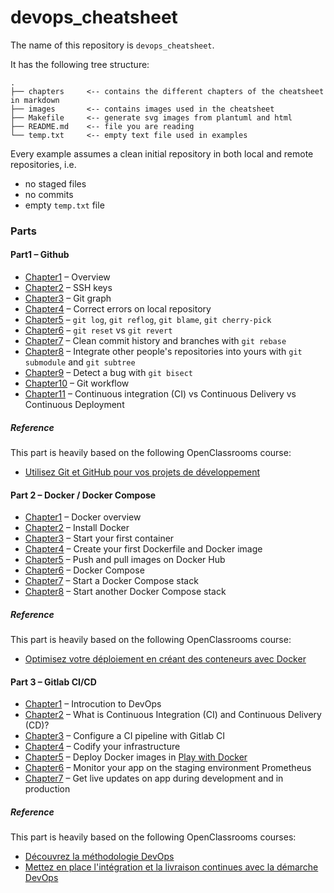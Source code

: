 # devops_cheatsheet

The name of this repository is `devops_cheatsheet`.

It has the following tree structure:

```
.
├── chapters     <-- contains the different chapters of the cheatsheet in markdown
├── images       <-- contains images used in the cheatsheet 
├── Makefile     <-- generate svg images from plantuml and html
├── README.md    <-- file you are reading    
└── temp.txt     <-- empty text file used in examples
```

Every example assumes a clean initial repository in both local and remote repositories, i.e.
- no staged files
- no commits
- empty `temp.txt` file

### Parts

#### Part1 – Github

- [Chapter1](parts/part1/chapter1.md) – Overview
- [Chapter2](parts/part1/chapter2.md) – SSH keys
- [Chapter3](parts/part1/chapter3.md) – Git graph
- [Chapter4](parts/part1/chapter4.md) – Correct errors on local repository
- [Chapter5](parts/part1/chapter5.md) – `git log`, `git reflog`, `git blame`, `git cherry-pick`
- [Chapter6](parts/part1/chapter6.md) – `git reset` vs `git revert`
- [Chapter7](parts/part1/chapter7.md) – Clean commit history and branches with `git rebase`
- [Chapter8](parts/part1/chapter8.md) – Integrate other people's repositories into yours with `git submodule` and `git subtree`
- [Chapter9](parts/part1/chapter9.md) – Detect a bug with `git bisect`
- [Chapter10](parts/part1/chapter10.md) – Git workflow 
- [Chapter11](parts/part1/chapter11.md) – Continuous integration (CI) vs Continuous Delivery vs Continuous Deployment

##### Reference

This part is heavily based on the following OpenClassrooms course:
- [Utilisez Git et GitHub pour vos projets de développement](https://openclassrooms.com/fr/courses)

#### Part 2 – Docker / Docker Compose

- [Chapter1](parts/part2/chapter1.md) – Docker overview
- [Chapter2](parts/part2/chapter2.md) – Install Docker
- [Chapter3](parts/part2/chapter3.md) – Start your first container
- [Chapter4](parts/part2/chapter4.md) – Create your first Dockerfile and Docker image
- [Chapter5](parts/part2/chapter5.md) – Push and pull images on Docker Hub
- [Chapter6](parts/part2/chapter6.md) – Docker Compose
- [Chapter7](parts/part2/chapter7.md) – Start a Docker Compose stack
- [Chapter8](parts/part2/chapter8.md) – Start another Docker Compose stack

##### Reference

This part is heavily based on the following OpenClassrooms course:
- [Optimisez votre déploiement en créant des conteneurs avec Docker](https://openclassrooms.com/fr/courses/2035766-optimisez-votre-deploiement-en-creant-des-conteneurs-avec-docker)

#### Part 3 – Gitlab CI/CD

- [Chapter1](parts/part3/chapter15.md) – Introcution to DevOps
- [Chapter2](parts/part3/chapter2.md) – What is Continuous Integration (CI) and Continuous Delivery (CD)?
- [Chapter3](parts/part3/chapter3.md) – Configure a CI pipeline with Gitlab CI
- [Chapter4](parts/part3/chapter4.md) – Codify your infrastructure
- [Chapter5](parts/part3/chapter5.md) – Deploy Docker images in [Play with Docker](https://labs.play-with-docker.com)
- [Chapter6](parts/part3/chapter6.md) – Monitor your app on the staging environment Prometheus
- [Chapter7](parts/part3/chapter7.md) – Get live updates on app during development and in production

##### Reference

This part is heavily based on the following OpenClassrooms courses:
- [Découvrez la méthodologie DevOps](https://openclassrooms.com/fr/courses/6093671-decouvrez-la-methodologie-devops)
- [Mettez en place l'intégration et la livraison continues avec la démarche DevOps](https://openclassrooms.com/fr/courses/2035736-mettez-en-place-lintegration-et-la-livraison-continues-avec-la-demarche-devops)
